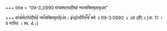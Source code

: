 +++
title = "09-3_0990 वाचमष्टापदीमहं नवस्रक्तिमृतावृधम्"

+++
वा꣡च꣢म꣣ष्टा꣡प꣢दीम꣣हं꣡ नव꣢꣯स्रक्तिमृता꣣वृ꣡ध꣢म्। इ꣢न्द्रा꣣त्प꣡रि꣢त꣣꣬न्वं꣢꣯ ममे ॥ 09-3:0990 ॥ ॥9 (ही)॥ [धा. 11 । उ नास्ति । स्व. 4।]